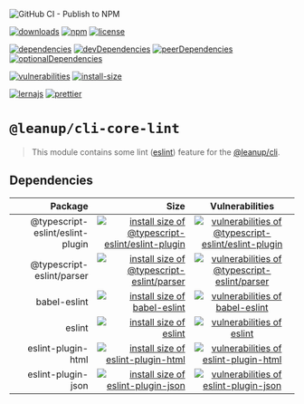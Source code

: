 ![GitHub CI - Publish to NPM](https://github.com/leanupjs/leanup/workflows/GitHub%20CI%20-%20Publish%20to%20NPM/badge.svg)

[![downloads][downloads]][downloads-url]
[![npm][npm]][npm-url]
[![license][license]][license-url]

[![dependencies][dependencies]][dependencies-url]
[![devDependencies][devdependencies]][devdependencies-url]
[![peerDependencies][peerdependencies]][peerdependencies-url]
[![optionalDependencies][optionaldependencies]][optionaldependencies-url]

[![vulnerabilities][vulnerabilities]][vulnerabilities-url]
[![install-size][install-size]][install-size-url]

[![lernajs][lernajs]][lernajs-url]
[![prettier][prettier]][prettier-url]

[npm]: https://img.shields.io/npm/v/@leanup/cli-core-lint
[npm-url]: https://www.npmjs.com/package/@leanup/cli-core-lint
[dependencies]: https://david-dm.org/leanupjs/leanup/release%2F1.0/status.svg?path=packages/cli/core/lint
[dependencies-url]: https://david-dm.org/leanupjs/leanup/release%2F1.0?path=packages/cli/core/lint
[peerdependencies]: https://img.shields.io/david/peer/leanupjs/leanup?path=packages/cli/core/lint
[peerdependencies-url]: https://david-dm.org/leanupjs/leanup/release%2F1.0?path=packages/cli/core/lint&type=peer
[optionaldependencies]: https://img.shields.io/david/optional/leanupjs/leanup?path=packages/cli/core/lint
[optionaldependencies-url]: https://david-dm.org/leanupjs/leanup/release%2F1.0?path=packages/cli/core/lint&type=optional
[devdependencies]: https://img.shields.io/david/dev/leanupjs/leanup?path=packages/cli/core/lint
[devdependencies-url]: https://david-dm.org/leanupjs/leanup/release%2F1.0?path=packages/cli/core/lint&type=dev
[vulnerabilities]: https://snyk.io/test/npm/@leanup/cli-core-lint/badge.svg
[vulnerabilities-url]: https://snyk.io/test/npm/@leanup/cli-core-lint
[downloads]: https://img.shields.io/npm/dm/@leanup/cli-core-lint
[downloads-url]: https://npmcharts.com/compare/@leanup/cli-core-lint?minimal=true
[install-size]: https://packagephobia.now.sh/badge?p=@leanup/cli-core-lint
[install-size-url]: https://packagephobia.now.sh/result?p=@leanup/cli-core-lint
[license]: https://img.shields.io/npm/l/@leanup/cli
[license-url]: https://github.com/leanupjs/leanup/blob/master/LICENSE
[lernajs]: https://img.shields.io/badge/managed%20with-lerna-blueviolet
[lernajs-url]: https://lerna.js.org
[prettier]: https://img.shields.io/badge/code_style-prettier-ff69b4.svg
[prettier-url]: https://prettier.io

# `@leanup/cli-core-lint`

> This module contains some lint ([eslint](https://eslint.org/)) feature for the [@leanup/cli](https://www.npmjs.com/package/@leanup/cli).

## Dependencies

|                          Package |                                                                                                                                                                                                 Size |                                                                                     Vulnerabilities                                                                                      |
| -------------------------------: | ---------------------------------------------------------------------------------------------------------------------------------------------------------------------------------------------------: | :--------------------------------------------------------------------------------------------------------------------------------------------------------------------------------------: |
| @typescript-eslint/eslint-plugin | [![install size of @typescript-eslint/eslint-plugin](https://packagephobia.now.sh/badge?p=@typescript-eslint/eslint-plugin)](https://packagephobia.now.sh/result?p=@typescript-eslint/eslint-plugin) | [![vulnerabilities of @typescript-eslint/eslint-plugin](https://snyk.io/test/npm/@typescript-eslint/eslint-plugin/badge.svg)](https://snyk.io/test/npm/@typescript-eslint/eslint-plugin) |
|        @typescript-eslint/parser |                      [![install size of @typescript-eslint/parser](https://packagephobia.now.sh/badge?p=@typescript-eslint/parser)](https://packagephobia.now.sh/result?p=@typescript-eslint/parser) |           [![vulnerabilities of @typescript-eslint/parser](https://snyk.io/test/npm/@typescript-eslint/parser/badge.svg)](https://snyk.io/test/npm/@typescript-eslint/parser)            |
|                     babel-eslint |                                                             [![install size of babel-eslint](https://packagephobia.now.sh/badge?p=babel-eslint)](https://packagephobia.now.sh/result?p=babel-eslint) |                               [![vulnerabilities of babel-eslint](https://snyk.io/test/npm/babel-eslint/badge.svg)](https://snyk.io/test/npm/babel-eslint)                               |
|                           eslint |                                                                               [![install size of eslint](https://packagephobia.now.sh/badge?p=eslint)](https://packagephobia.now.sh/result?p=eslint) |                                        [![vulnerabilities of eslint](https://snyk.io/test/npm/eslint/badge.svg)](https://snyk.io/test/npm/eslint)                                        |
|               eslint-plugin-html |                                           [![install size of eslint-plugin-html](https://packagephobia.now.sh/badge?p=eslint-plugin-html)](https://packagephobia.now.sh/result?p=eslint-plugin-html) |                      [![vulnerabilities of eslint-plugin-html](https://snyk.io/test/npm/eslint-plugin-html/badge.svg)](https://snyk.io/test/npm/eslint-plugin-html)                      |
|               eslint-plugin-json |                                           [![install size of eslint-plugin-json](https://packagephobia.now.sh/badge?p=eslint-plugin-json)](https://packagephobia.now.sh/result?p=eslint-plugin-json) |                      [![vulnerabilities of eslint-plugin-json](https://snyk.io/test/npm/eslint-plugin-json/badge.svg)](https://snyk.io/test/npm/eslint-plugin-json)                      |
